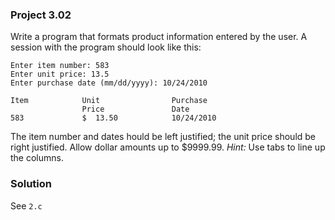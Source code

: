 ### Project 3.02
Write a program that formats product information entered by the user. A session with the program should look like this:
```
Enter item number: 583
Enter unit price: 13.5 
Enter purchase date (mm/dd/yyyy): 10/24/2010

Item            Unit                Purchase
                Price               Date
583             $  13.50            10/24/2010
```
The item number and dates hould be left justified; the unit price should be right justified.
Allow dollar amounts up to $9999.99. *Hint:* Use tabs to line up the columns.

### Solution
See `2.c`
